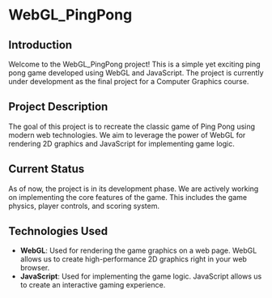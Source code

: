 # WebGL_PingPong

## Introduction

Welcome to the WebGL_PingPong project! This is a simple yet exciting ping pong game developed using WebGL and JavaScript. The project is currently under development as the final project for a Computer Graphics course.

## Project Description

The goal of this project is to recreate the classic game of Ping Pong using modern web technologies. We aim to leverage the power of WebGL for rendering 2D graphics and JavaScript for implementing game logic.

## Current Status

As of now, the project is in its development phase. We are actively working on implementing the core features of the game. This includes the game physics, player controls, and scoring system.

## Technologies Used

- **WebGL**: Used for rendering the game graphics on a web page. WebGL allows us to create high-performance 2D graphics right in your web browser.
- **JavaScript**: Used for implementing the game logic. JavaScript allows us to create an interactive gaming experience.
